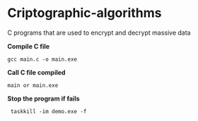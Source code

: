 # Criptographic-algorithms
C programs that are used to encrypt and decrypt massive data

**Compile C file**
```
gcc main.c -o main.exe
```
**Call C file compiled**
```
main or main.exe
```
**Stop the program if fails**
```
 taskkill -im demo.exe -f
```
